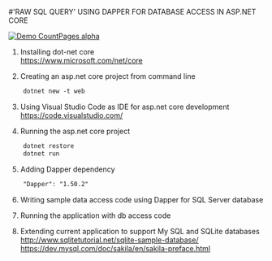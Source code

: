 
#'RAW SQL QUERY' USING DAPPER FOR DATABASE ACCESS IN ASP.NET CORE

[![Demo CountPages alpha](http://img.youtube.com/vi/mPOhoUcSubY/maxresdefault.jpg)](https://www.youtube.com/embed/mPOhoUcSubY)

1. Installing dot-net core <br/>
	https://www.microsoft.com/net/core

2. Creating an asp.net core project from command line<br/>
```html	
	dotnet new -t web
```	

3. Using Visual Studio Code as IDE for asp.net core development<br/>
	https://code.visualstudio.com/

4. Running the asp.net core project<br/>
```html	
	dotnet restore
	dotnet run
```	

5. Adding Dapper dependency<br/>
```html	
	"Dapper": "1.50.2"
```	

6. Writing sample data access code using Dapper for SQL Server database

7. Running the application with db access code

8. Extending current application to support My SQL and SQLite databases<br/>
	http://www.sqlitetutorial.net/sqlite-sample-database/<br/>
	https://dev.mysql.com/doc/sakila/en/sakila-preface.html